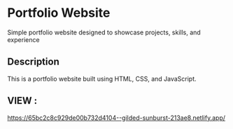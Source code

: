 # Portfolio Website
Simple portfolio website designed to showcase projects, skills, and experience

## Description

This is a portfolio website built using HTML, CSS, and JavaScript.

## VIEW :
https://65bc2c8c929de00b732d4104--gilded-sunburst-213ae8.netlify.app/
